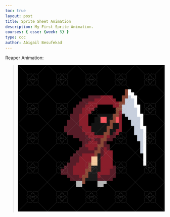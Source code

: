 ```yaml
---
toc: true
layout: post
title: Sprite Sheet Animation
description: My First Sprite Animation.
courses: { csse: {week: 5} }
type: ccc
author: Abigail Besufekad
---
```


Reaper Animation:
> ![](https://github.com/abi1961/csse_repo2/blob/dfe88e7d04a1d90adf705a7f7b38e70b8ee5837b/animation/Preview/Preview%20GIF/HostileAttackReaper.gif)